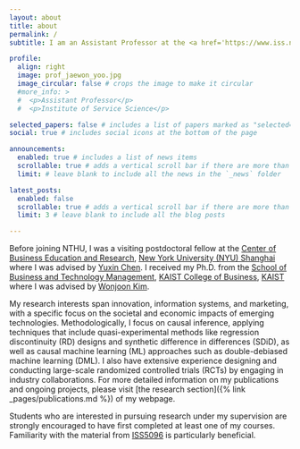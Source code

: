 ```yaml
---
layout: about
title: about
permalink: /
subtitle: I am an Assistant Professor at the <a href='https://www.iss.nthu.edu.tw'>Institute of Service Science</a> in the <a href='http://www.ctm.nthu.edu.tw/'>College of Technology Management</a>, <a href='https://nthu-en.site.nthu.edu.tw/'>National Tsing Hua University (NTHU)</a> where I teach courses related to business analytics and causal inference using experimental and observational studies.

profile:
  align: right
  image: prof_jaewon_yoo.jpg
  image_circular: false # crops the image to make it circular
  #more_info: >
  #  <p>Assistant Professor</p>
  #  <p>Institute of Service Science</p>

selected_papers: false # includes a list of papers marked as "selected={true}"
social: true # includes social icons at the bottom of the page

announcements:
  enabled: true # includes a list of news items
  scrollable: true # adds a vertical scroll bar if there are more than 3 news items
  limit: # leave blank to include all the news in the `_news` folder

latest_posts:
  enabled: false
  scrollable: true # adds a vertical scroll bar if there are more than 3 new posts items
  limit: 3 # leave blank to include all the blog posts

---
```


Before joining NTHU, I was a visiting postdoctoral fellow at the [Center of Business Education and Research](https://cber.shanghai.nyu.edu/), <a href='https://shanghai.nyu.edu/'>New York University (NYU) Shanghai</a> where I was advised by <a href='https://shanghai.nyu.edu/academics/faculty/directory/yuxin-chen'>Yuxin Chen</a>. I received my Ph.D. from the <a href='https://btm.kaist.ac.kr/en/'>School of Business and Technology Management</a>, <a href='https://www.business.kaist.edu/'>KAIST College of Business</a>, <a href='https://www.kaist.ac.kr/en/'>KAIST</a> where I was advised by <a href='https://wjkim.kaist.ac.kr/'>Wonjoon Kim</a>.

My research interests span innovation, information systems, and marketing, with a specific focus on the societal and economic impacts of emerging technologies. Methodologically, I focus on causal inference, applying techniques that include quasi-experimental methods like regression discontinuity (RD) designs and synthetic difference in differences (SDiD), as well as causal machine learning (ML) approaches such as double-debiased machine learning (DML). I also have extensive experience designing and conducting large-scale randomized controlled trials (RCTs) by engaging in industry collaborations. For more detailed information on my publications and ongoing projects, please visit [the research section]({% link _pages/publications.md %}) of my webpage.

Students who are interested in pursuing research under my supervision are strongly encouraged to have first completed at least one of my courses. Familiarity with the material from [ISS5096](https://drive.google.com/file/d/18S9kzicR84sdMbW2mkB8oOf4vjOEzI-E/view?usp=sharing) is particularly beneficial.